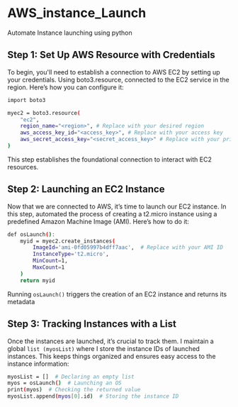 # AWS_instance_Launch
Automate Instance launching using python

## Step 1: Set Up AWS Resource with Credentials
To begin, you'll need to establish a connection to AWS EC2 by setting up your credentials. Using boto3.resource, connected to the EC2 service in the region. Here’s how you can configure it:
```bash
import boto3

myec2 = boto3.resource(
    "ec2",
    region_name="<region>", # Replace with your desired region
    aws_access_key_id="<access_key>", # Replace with your access key
    aws_secret_access_key="<secret_access_key>" # Replace with your private key
)
```
This step establishes the foundational connection to interact with EC2 resources.

## Step 2: Launching an EC2 Instance
Now that we are connected to AWS, it’s time to launch our EC2 instance. In this step, automated the process of creating a t2.micro instance using a predefined Amazon Machine Image (AMI). Here’s how to do it:
```bash
def osLaunch():
    myid = myec2.create_instances(
        ImageId='ami-0fd05997b4dff7aac',  # Replace with your AMI ID
        InstanceType='t2.micro',
        MinCount=1,
        MaxCount=1
    )
    return myid
```
Running `osLaunch()` triggers the creation of an EC2 instance and returns its metadata

## Step 3: Tracking Instances with a List
Once the instances are launched, it’s crucial to track them. I maintain a global `list (myosList)` where I store the instance IDs of launched instances. This keeps things organized and ensures easy access to the instance information:
```bash
myosList = []  # Declaring an empty list
myos = osLaunch()  # Launching an OS
print(myos)  # Checking the returned value
myosList.append(myos[0].id)  # Storing the instance ID
```



